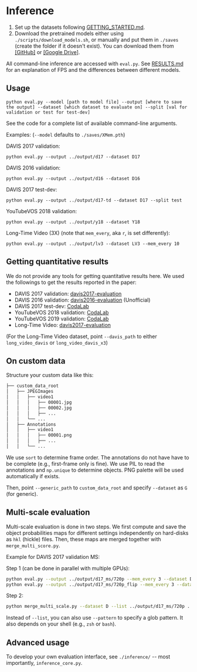 # Inference

1. Set up the datasets following [GETTING_STARTED.md](./GETTING_STARTED.md).
2. Download the pretrained models either using `./scripts/download_models.sh`, or manually and put them in `./saves` (create the folder if it doesn't exist). You can download them from [[GitHub]](https://github.com/hkchengrex/XMem/releases/tag/v1.0) or [[Google Drive]](https://drive.google.com/drive/folders/1QYsog7zNzcxGXTGBzEhMUg8QVJwZB6D1?usp=sharing).

All command-line inference are accessed with `eval.py`. See [RESULTS.md](./RESULTS.md) for an explanation of FPS and the differences between different models.

## Usage

```
python eval.py --model [path to model file] --output [where to save the output] --dataset [which dataset to evaluate on] --split [val for validation or test for test-dev]
```

See the code for a complete list of available command-line arguments.

Examples:
(``--model`` defaults to `./saves/XMem.pth`)

DAVIS 2017 validation:

```
python eval.py --output ../output/d17 --dataset D17
```

DAVIS 2016 validation:

```
python eval.py --output ../output/d16 --dataset D16
```

DAVIS 2017 test-dev:

```
python eval.py --output ../output/d17-td --dataset D17 --split test
```

YouTubeVOS 2018 validation:

```
python eval.py --output ../output/y18 --dataset Y18
```

Long-Time Video (3X) (note that `mem_every`, aka `r`, is set differently):

```
python eval.py --output ../output/lv3 --dataset LV3 --mem_every 10
```

## Getting quantitative results

We do not provide any tools for getting quantitative results here. We used the followings to get the results reported in the paper:

- DAVIS 2017 validation: [davis2017-evaluation](https://github.com/davisvideochallenge/davis2017-evaluation)
- DAVIS 2016 validation: [davis2016-evaluation](https://github.com/hkchengrex/davis2016-evaluation) (Unofficial)
- DAVIS 2017 test-dev: [CodaLab](https://competitions.codalab.org/competitions/20516#participate)
- YouTubeVOS 2018 validation: [CodaLab](https://competitions.codalab.org/competitions/19544#results)
- YouTubeVOS 2019 validation: [CodaLab](https://competitions.codalab.org/competitions/20127#participate-submit_results)
- Long-Time Video: [davis2017-evaluation](https://github.com/davisvideochallenge/davis2017-evaluation)

(For the Long-Time Video dataset, point `--davis_path` to either `long_video_davis` or `long_video_davis_x3`)

## On custom data

Structure your custom data like this:

```bash
├── custom_data_root
│   ├── JPEGImages
│   │   ├── video1
│   │   │   ├── 00001.jpg
│   │   │   ├── 00002.jpg
│   │   │   ├── ...
│   │   └── ...
│   ├── Annotations
│   │   ├── video1
│   │   │   ├── 00001.png
│   │   │   ├── ...
│   │   └── ...
```

We use `sort` to determine frame order. The annotations do not have have to be complete (e.g., first-frame only is fine). We use PIL to read the annotations and `np.unique` to determine objects. PNG palette will be used automatically if exists.

Then, point `--generic_path` to `custom_data_root` and specify `--dataset` as `G` (for generic).

## Multi-scale evaluation

Multi-scale evaluation is done in two steps. We first compute and save the object probabilities maps for different settings independently on hard-disks as `hkl` (hickle) files. Then, these maps are merged together with `merge_multi_score.py`.

Example for DAVIS 2017 validation MS:

Step 1 (can be done in parallel with multiple GPUs):

```bash
python eval.py --output ../output/d17_ms/720p --mem_every 3 --dataset D17 --save_scores --size 720
python eval.py --output ../output/d17_ms/720p_flip --mem_every 3 --dataset D17 --save_scores --size 720 --flip
```

Step 2:

```bash
python merge_multi_scale.py --dataset D --list ../output/d17_ms/720p ../output/d17_ms/720p_flip --output ../output/d17_ms_merged
```

Instead of `--list`, you can also use `--pattern` to specify a glob pattern. It also depends on your shell (e.g., `zsh` or `bash`).

## Advanced usage

To develop your own evaluation interface, see `./inference/` -- most importantly, `inference_core.py`.
